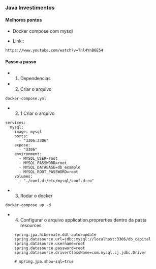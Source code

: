 ### Java Investimentos
#### Melhores pontos
  * Docker compose com mysql

* Link:: 
```
https://www.youtube.com/watch?v=Tnl4YnB6E54
```
#### Passo a passo
* 1. Dependencias

* 2. Criar o arquivo 
 ```
 docker-compose.yml
 ```

 * 2. 1 Criar o arquivo
```
services:
  mysql:
    image: mysql
    ports:
      - "3306:3306"
    expose:
      - "3306"
    environment:
      - MYSQL_USER=root
      - MYSQL_PASSWORD=root
      - MYSQL_DATABASE=db_example
      - MYSQL_ROOT_PASSWORD=root
    volumes:
      - "./conf.d:/etc/mysql/conf.d:ro"
```

 * 3. Rodar o docker
 ```
 docker-compose up -d    
 ```

 * 4. Configurar o arquivo application.proprerties dentro da pasta resources

```
    spring.jpa.hibernate.ddl-auto=update
    spring.datasource.url=jdbc:mysql://localhost:3306/db_capital
    spring.datasource.username=root
    spring.datasource.password=root
    spring.datasource.driverClassName=com.mysql.cj.jdbc.Driver

    # spring.jpa.show-sql=true
```
